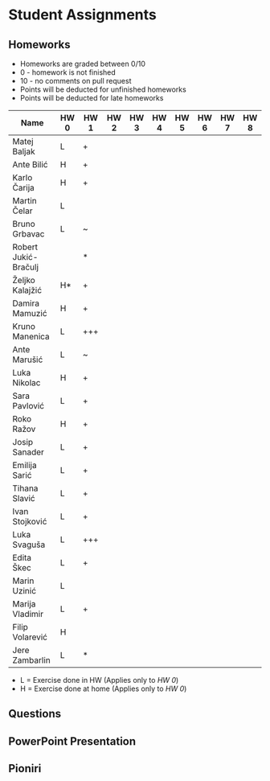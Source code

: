 # Student Assignments

## Homeworks

- Homeworks are graded between 0/10
- 0 - homework is not finished
- 10 - no comments on pull request
- Points will be deducted for unfinished homeworks
- Points will be deducted for late homeworks

| Name                 | HW  0  | HW  1 | HW  2 | HW  3 | HW  4 | HW  5 | HW  6 | HW  7 | HW  8 |
| -------------------- | ------ | ----- | ----- | ----- | ----- | ----- | ----- | ----- | ----- |
| Matej Baljak         |   L    |   +   |       |       |       |       |       |       |       |
| Ante Bilić           |   H    |   +   |       |       |       |       |       |       |       |
| Karlo Čarija         |   H    |   +   |       |       |       |       |       |       |       |
| Martin Čelar         |   L    |       |       |       |       |       |       |       |       |
| Bruno Grbavac        |   L    |   ~   |       |       |       |       |       |       |       |
| Robert Jukić-Bračulj |        |   \*  |       |       |       |       |       |       |       |
| Željko Kalajžić      |   H\*  |   +   |       |       |       |       |       |       |       |
| Damira Mamuzić       |   H    |   +   |       |       |       |       |       |       |       |
| Kruno Manenica       |   L    |  +++  |       |       |       |       |       |       |       |
| Ante Marušić         |   L    |   ~   |       |       |       |       |       |       |       |
| Luka Nikolac         |   H    |   +   |       |       |       |       |       |       |       |
| Sara Pavlović        |   L    |   +   |       |       |       |       |       |       |       |
| Roko Ražov           |   H    |   +   |       |       |       |       |       |       |       |
| Josip Sanader        |   L    |   +   |       |       |       |       |       |       |       |
| Emilija Sarić        |   L    |   +   |       |       |       |       |       |       |       |
| Tihana Slavić        |   L    |   +   |       |       |       |       |       |       |       |
| Ivan Stojković       |   L    |   +   |       |       |       |       |       |       |       |
| Luka Svaguša         |   L    |  +++  |       |       |       |       |       |       |       |
| Edita Škec           |   L    |   +   |       |       |       |       |       |       |       |
| Marin Uzinić         |   L    |       |       |       |       |       |       |       |       |
| Marija Vladimir      |   L    |   +   |       |       |       |       |       |       |       |
| Filip Volarević      |   H    |       |       |       |       |       |       |       |       |
| Jere Zambarlin       |   L    |   *   |       |       |       |       |       |       |       |

-  L = Exercise done in HW  (Applies only to *HW  0*)
-  H = Exercise done at home (Applies only to *HW  0*)

## Questions

## PowerPoint Presentation

## Pioniri
